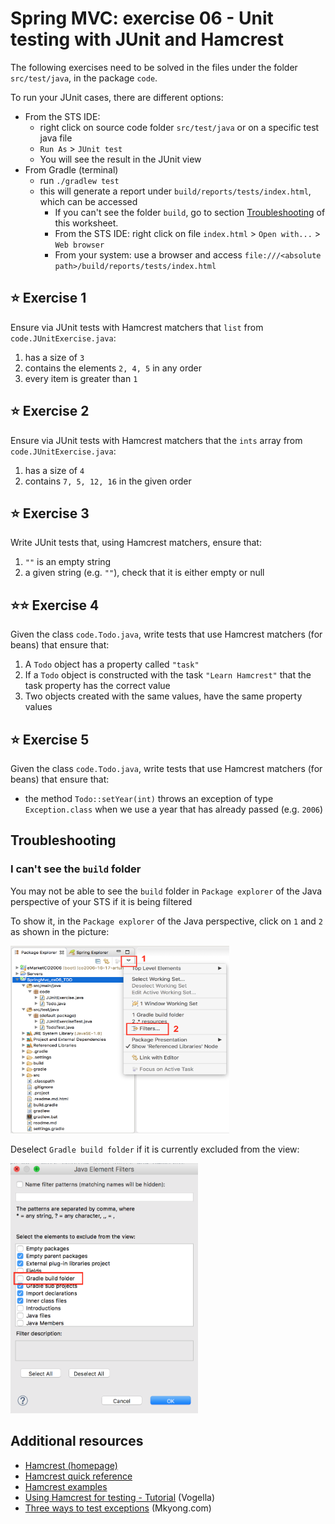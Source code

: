 <link rel='stylesheet' href='web/swiss.css'/>

# Spring MVC: exercise 06 - Unit testing with JUnit and Hamcrest

The following exercises need to be solved in the files under the folder `src/test/java`, in the package `code`.

To run your JUnit cases, there are different options:
* From the STS IDE: 
  * right click on source code folder `src/test/java` or on a specific test java file 
  * `Run As` > `JUnit test`
  * You will see the result in the JUnit view 
* From Gradle (terminal) 
  * run `./gradlew test`
  * this will generate a report under `build/reports/tests/index.html`, which can be accessed 
    * If you can't see the folder `build`, go to section [Troubleshooting](#troubleshooting) of this worksheet.
    * From the STS IDE: right click on file `index.html` > `Open with...` > `Web browser`
    * From your system: use a browser and access `file:///<absolute path>/build/reports/tests/index.html`



## :star: Exercise 1

Ensure via JUnit tests with Hamcrest matchers that `list` from `code.JUnitExercise.java`:
  1. has a size of `3`
  2. contains the elements `2, 4, 5` in any order
  3. every item is greater than `1`

## :star: Exercise 2

Ensure via JUnit tests with Hamcrest matchers that the `ints` array from `code.JUnitExercise.java`:
  1. has a size of `4`
  2. contains `7, 5, 12, 16` in the given order

## :star: Exercise 3

Write JUnit tests that, using Hamcrest matchers, ensure that:
  1. `""` is an empty string
  2. a given string (e.g. `""`), check that it is either empty or null

## :star::star: Exercise 4

Given the class `code.Todo.java`, write tests that use Hamcrest matchers (for beans) that ensure that:
  1. A `Todo` object has a property called `"task"`
  2. If a `Todo` object is constructed with the task `"Learn Hamcrest"` that the task property has the correct value
  3. Two objects created with the same values, have the same property values

## :star: Exercise 5
Given the class `code.Todo.java`, write tests that use Hamcrest matchers (for beans) that ensure that:
  * the method `Todo::setYear(int)` throws an exception of type `Exception.class` when we use a year that has already passed (e.g. `2006`) 

## Troubleshooting

### I can't see the `build` folder

You may not be able to see the `build` folder in `Package explorer` of the Java perspective of your STS if it is being filtered

To show it, in the `Package explorer` of the Java perspective, click on `1` and `2` as shown in the picture:

<img src="./web/show-filter-menu.png" width=350 height=300>
    
Deselect `Gradle build folder` if it is currently excluded from the view:

<img src="./web/filter-menu-gradle-build.png" width=300 height=400>


## Additional resources
* [Hamcrest (homepage)](http://hamcrest.org)
* [Hamcrest quick reference](http://www.marcphilipp.de/downloads/posts/2013-01-02-hamcrest-quick-reference/Hamcrest-1.3.pdf)
* [Hamcrest examples](http://www.leveluplunch.com/java/examples/#java-hamcrest)
* [Using Hamcrest for testing - Tutorial](http://www.vogella.com/tutorials/Hamcrest/article.html) (Vogella)
* [Three ways to test exceptions](http://www.mkyong.com/unittest/junit-4-tutorial-2-expected-exception-test/) (Mkyong.com)